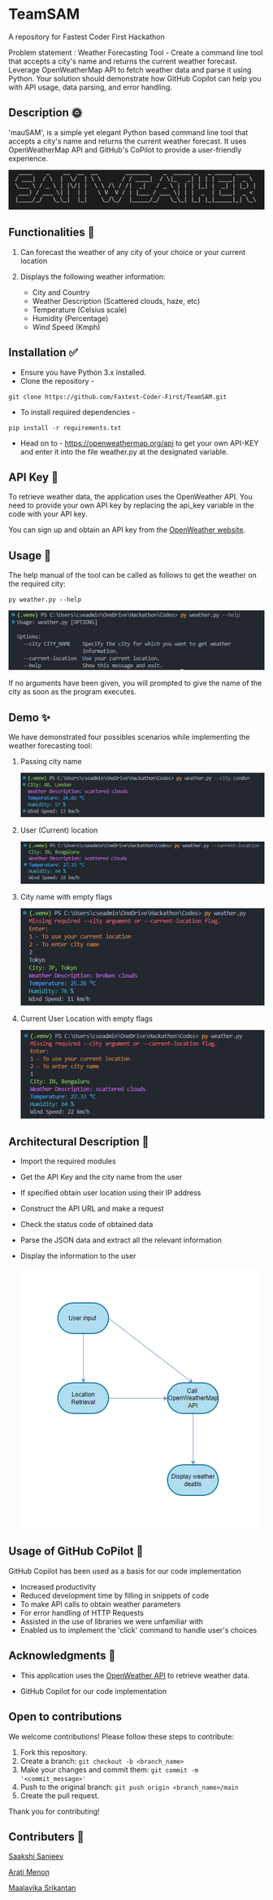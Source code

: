 # TeamSAM
A repository for Fastest Coder First Hackathon

Problem statement : Weather Forecasting Tool - Create a command line tool that accepts a city's name and returns the current weather forecast. Leverage OpenWeatherMap API to fetch weather data and parse it using Python. Your solution should demonstrate how GitHub Copilot can help you with API usage, data parsing, and error handling.

## Description  🌞
'mauSAM', is a simple yet elegant Python based command line tool that accepts a city's name and returns the current weather forecast. It uses OpenWeatherMap API and GitHub's CoPilot to provide a user-friendly experience.

![alt Weather](https://github.com/Fastest-Coder-First/TeamSAM/blob/main/Output_Screenshots/sam)


## Functionalities 🧰
1. Can forecast the weather of any city of your choice or your current location
   
2. Displays the following weather information:
   
   - City and Country
   - Weather Description (Scattered clouds, haze, etc)
   - Temperature (Celsius scale)
   - Humidity (Percentage)
   - Wind Speed (Kmph)

## Installation ✅

- Ensure you have Python 3.x installed.
- Clone the repository - 
```
git clone https://github.com/Fastest-Coder-First/TeamSAM.git
```
- To install required dependencies -
```
pip install -r requirements.txt
```
- Head on to - https://openweathermap.org/api to get your own API-KEY and
enter it into the file weather.py at the designated variable.

## API Key 🔐

To retrieve weather data, the application uses the OpenWeather API. You need to provide your own API key by replacing the api_key variable in the code with your API key.

You can sign up and obtain an API key from the [OpenWeather website](https://openweathermap.org/).

## Usage 📖

The help manual of the tool can be called as follows to get the weather on the required city: 
```
py weather.py --help
```
![alt Help](https://github.com/Fastest-Coder-First/TeamSAM/blob/main/Output_Screenshots/help)

If no arguments have been given, you will prompted to give the name of the city as soon as the program executes.

## Demo ✨

We have demonstrated four possibles scenarios while implementing the weather forecasting tool:

1. Passing city name
   
      ![alt Weather](https://github.com/Fastest-Coder-First/TeamSAM/blob/main/Output_Screenshots/Image1)


2. User (Current) location
   
      ![alt Weather](https://github.com/Fastest-Coder-First/TeamSAM/blob/main/Output_Screenshots/Image2)


3. City name with empty flags

      ![alt Weather](https://github.com/Fastest-Coder-First/TeamSAM/blob/main/Output_Screenshots/Image3)
  
4. Current User Location with empty flags
   
      ![alt Weather](https://github.com/Fastest-Coder-First/TeamSAM/blob/main/Output_Screenshots/Image4)

## Architectural Description 🔨

- Import the required modules
- Get the API Key and the city name from the user
- If specified obtain user location using their IP address
- Construct the API URL and make a request
- Check the status code of obtained data
- Parse the JSON data and extract all the relevant information
- Display the information to the user


  ![alt Weather](https://github.com/Fastest-Coder-First/TeamSAM/blob/main/Output_Screenshots/Block_Diagram)

## Usage of GitHub CoPilot 🤖

GitHub Copilot has been used as a basis for our code implementation

- Increased productivity
- Reduced development time by filling in snippets of code
- To make API calls to obtain weather parameters
- For error handling of HTTP Requests
- Assisted in the use of libraries we were unfamiliar with
- Enabled us to implement the 'click' command to handle user's choices
  
## Acknowledgments 📝

- This application uses the [OpenWeather API](https://openweathermap.org/) to retrieve weather data.

- GitHub Copilot for our code implementation

## Open to contributions 
We welcome contributions! Please follow these steps to contribute:

1. Fork this repository.
2. Create a branch: `git checkout -b <branch_name>`
3. Make your changes and commit them: `git commit -m '<commit_message>'`
4. Push to the original branch: `git push origin <branch_name>/main`
5. Create the pull request.

Thank you for contributing!

## Contributers 🌻

   [Saakshi Sanjeev](https://github.com/Si1verKnight)

   [Arati Menon](https://github.com/menon123)

   [Maalavika Srikantan](https://github.com/MaalavikaS)
